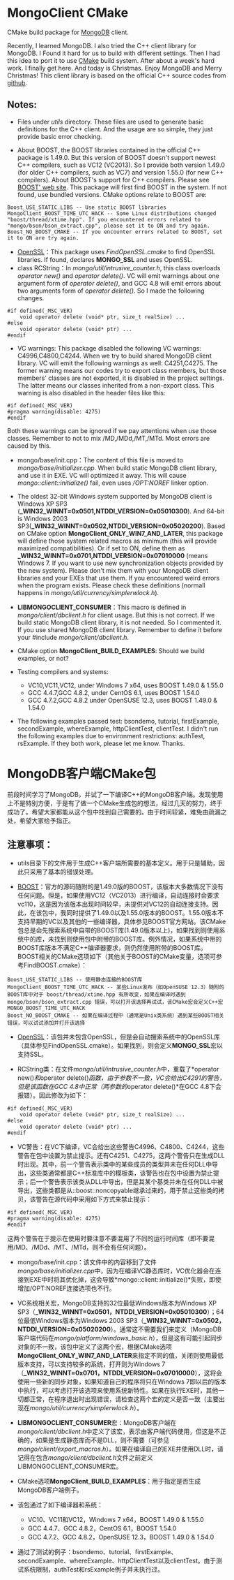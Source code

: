 MongoClient CMake
=================

CMake build package for [MongoDB](http://www.mongodb.org) client.

Recently, I learned MongoDB. I also tried the C++ client library for MongoDB. I Found it hard for us to build with different settings. Then I had this idea to port it to use [CMake](http://www.cmake.org) build system. After about a week's hard work. I finally get here. And today is Christmas. Enjoy MongoDB and Merry Christmas!
This client library is based on the official C++ source codes from [github](https://github.com/mongodb/mongo).

Notes:
------

+ Files under *utils* directory. These files are used to generate basic definitions for the C++ client. And the usage are so simple, they just provide basic error checking.

+ About BOOST, the BOOST libraries contained in the official C++ package is 1.49.0. But this version of BOOST doesn't support newest C++ compilers, such as VC12 (VC2013). So I provide both version 1.49.0 (for older C++ compilers, such as VC7) and version 1.55.0 (for new C++ compilers). About BOOST's support for C++ compilers. Please see [BOOST' web site](http://www.boost.org). This package will first find BOOST in the system. If not found, use bundled versions. CMake options relate to BOOST are:

```
Boost_USE_STATIC_LIBS -- Use static BOOST libraries  
MongoClient_BOOST_TIME_UTC_HACK -- Some Linux distributions changed "boost/thread/xtime.hpp". If you encountered errors related to "mongo/bson/bson_extract.cpp", please set it to ON and try again.  
Boost_NO_BOOST_CMAKE -- If you encounter errors related to BOOST, set it to ON are try again.  
```

+ [OpenSSL](http://www.openssl.org)：This package uses *FindOpenSSL.cmake* to find OpenSSL libraries. If found, declares **MONGO_SSL** and uses OpenSSL.
+ class RCString：In *mongo/util/intrusive_counter.h*, this class overloads *operator new()* and *operator delete()*. VC will emit warnings about one argument form of *operator delete()*, and GCC 4.8 will emit errors about two arguments form of *operator delete()*. So I made the following changes.

```
#if defined(_MSC_VER)  
    void operator delete (void* ptr, size_t realSize) ...  
#else  
    void operator delete (void* ptr) ...  
#endif  
```

+ VC warnings: This package disabled the following VC warnings: C4996,C4800,C4244.  When we try to build shared MongoDB client library. VC will emit the following warnings as well: C4251,C4275. The former warning means our codes try to export class members, but those members' classes are not exported, it is disabled in the project settings. The latter means our classes inherited from a non-export class. This warning is also disabled in the header files like this:

```
#if defined(_MSC_VER)  
#pragma warning(disable: 4275)  
#endif  
```

Both these warnings can be ignored if we pay attentions when use those classes. Remember to not to mix /MD,/MDd,/MT,/MTd. Most errors are caused by this.

+ mongo/base/init.cpp：The content of this file is moved to *mongo/base/initializer.cpp*. When build static MongoDB client library, and use it in EXE. VC will optimized it away. This will cause *mongo::client::initialize()* fail, even uses */OPT:NOREF* linker option.

+ The oldest 32-bit Windows system supported by MongoDB client is Windows XP SP3 (**_WIN32_WINNT=0x0501,NTDDI_VERSION=0x05010300**). And 64-bit is Windows 2003 SP3(**_WIN32_WINNT=0x0502,NTDDI_VERSION=0x05020200**). Based on CMake option **MongoClient_ONLY_WIN7_AND_LATER**, this package will define those system related macros as minimum (this will provide maximized compatibilities). Or if set to ON, define them as **_WIN32_WINNT=0x0701,NTDDI_VERSION=0x07010000** (means Windows 7. If you want to use new synchronization objects provided by the new system). Please don't mix them with your MongoDB client libraries and your EXEs that use them. If you encountered weird errors when the program exists. Please check these definitions (normall happens in *mongo/util/currency/simplerwlock.h*).

+ **LIBMONGOCLIENT_CONSUMER**：This macro is defined in *mongo/client/dbclient.h* for client usage. But this is not correct. If we build static MongoDB client library, it is not needed. So I commented it. If you use shared MongoDB client library. Remember to define it before your #include *mongo/client/dbclient.h*.

+ CMake option **MongoClient_BUILD_EXAMPLES**: Should we build examples, or not?

+ Testing compilers and systems:

    + VC10,VC11,VC12, under Windows 7 x64, uses BOOST 1.49.0 & 1.55.0
    + GCC 4.4.7,GCC 4.8.2, under CentOS 6.1, uses BOOST 1.54.0
    + GCC 4.7.2,GCC 4.8.2 under OpenSUSE 12.3, uses BOOST 1.49.0 & 1.54.0


+ The following examples passed test: bsondemo, tutorial, firstExample, secondExample, whereExample, httpClientTest, clientTest. I didn't run the following examples due to environment restrictions: authTest, rsExample. If they both work, please let me know. Thanks.

MongoDB客户端CMake包
====================

前段时间学习了MongoDB，并试了一下编译C++的MongoDB客户端。发现使用上不是特别方便，于是有了做一个CMake生成包的想法，经过几天的努力，终于成功了。希望大家都能从这个包中找到自己需要的。由于时间较紧，难免由疏漏之处，希望大家给予指正。

注意事项：
----------

+ utils目录下的文件用于生成C++客户端所需要的基本定义。用于只是辅助，因此只采用了基本的错误处理。

+ [BOOST](http://www.boost.org)：官方的源码随附的是1.49.0版的BOOST，该版本大多数情况下没有任何问题。但是，如果使用VC12（VC2013）进行编译，自动连接时会要求vc110，这是因为该版本出现时间较早，未提供对VC12的自动连接支持。因此，在该包中，我同时提供了1.49.0以及1.55.0版本的BOOST。1.55.0版本不支持早期的VC以及其他的一些编译器，具体参见BOOST官方网站。该CMake包总是会先搜索系统中自带的BOOST库(1.49.0版本以上)，如果找到则使用系统中的库，未找到则使用包中附带的BOOST库。例外情况，如果系统中带的BOOST库版本不满足C++编译器要求，则仍然使用附带的BOOST库。BOOST相关的CMake选项如下（其他关于BOOST的CMake变量，选项可参考FindBOOST.cmake）：

```
Boost_USE_STATIC_LIBS -- 使用静态连接的BOOST库  
MongoClient_BOOST_TIME_UTC_HACK -- 某些Linux发布（如OpenSUSE 12.3）随附的BOOST库中对于 boost/thread/xtime.hpp 有所改变，如果在编译时遇到 mongo/bson/bson_extract.cpp 错误，可以打开该选择再试试，该CMake宏会定义C++宏 MONGO_BOOST_TIME_UTC_HACK  
Boost_NO_BOOST_CMAKE -- 如果在编译过程中（通常是Unix类系统）遇到某些BOOST相关错误，可以试试添加并打开该选择  
```

+ [OpenSSL](http://www.openssl.org)：该包并未包含OpenSSL，但是会自动搜索系统中的OpenSSL库（具体参见FindOpenSSL.cmake）。如果找到，则会定义**MONGO_SSL**宏以支持SSL。

+ RCString类：在文件*mongo/util/intrusive_counter.h*中，重载了*operator new()*和*operator delete()*函数，由于参数不一致，VC会给出C4291的警告，但是该函数在GCC 4.8中正常（两参数的*operator delete()*在GCC 4.8下会报错）。因此修改为如下：

```
#if defined(_MSC_VER)  
    void operator delete (void* ptr, size_t realSize) ...  
#else  
    void operator delete (void* ptr) ...  
#endif  
```

+ VC警告：在VC下编译，VC会给出这些警告C4996、C4800、C4244，这些警告在包中设置为禁止提示。还有C4251、C4275，这两个警告只在生成DLL时出现。其中，前一个警告表示类中的某些成员的类型并未在任何DLL中导出，这些类通常都是C++标准库中的模板类，该警告也在包中设置为禁止提示；后一个警告表示该类从DLL中导出，但是其某个基类并未在任何DLL中被导出，这些类都是从::boost::noncopyable继承过来的，用于禁止这些类的拷贝，该警告在源代码中采用如下方式来禁止提示：

```
#if defined(_MSC_VER)  
#pragma warning(disable: 4275)  
#endif  
```

这两个警告在于提示在使用时要注意不要混用了不同的运行时间库（即不要混用/MD、/MDd、/MT、/MTd，则不会有任何问题）。

+ mongo/base/init.cpp：该文件中的内容移到了文件*mongo/base/initializer.cpp*中，因为在编译VC静态库时，VC优化器会在连接到EXE中时将其优化掉，这会导致*mongo::client::initialize()*失败，即使增加/OPT:NOREF连接选项也不行。

+ VC系统相关宏，MongoDB支持的32位最低Windows版本为Windows XP SP3（**_WIN32_WINNT=0x0501，NTDDI_VERSION=0x05010300**）；64位最低Windows版本为Windows 2003 SP3（**_WIN32_WINNT=0x0502，NTDDI_VERSION=0x05020200**）。通常这不需要我们来定义（MongoDB客户端代码在*mongo/platform/windows_basic.h*），但是这有可能引起同步对象的不一致，该包中定义了这两个宏，根据CMake选项**MongoClient_ONLY_WIN7_AND_LATER**来指定不同的值，关闭则使用最低版本支持，可以支持较多的系统，打开则为Windows 7（**_WIN32_WINNT=0x0701，NTDDI_VERSION=0x07010000**），这将会使用一些新的同步对象，如果知道自己的程序将只在Windows 7即以后的版本中执行，可以考虑打开该选项来使用系统新特性。如果在执行EXE时，其他一切都正常，在程序退出时出现错误，请检查这两个宏的定义是否一致（主要出现在*mongo/util/currency/simplerwlock.h*）。

+ **LIBMONGOCLIENT_CONSUMER**宏：MongoDB客户端在*mongo/client/dbclient.h*中定义了该宏，表示由客户端代码使用，但这是不正确的，如果是生成静态库而不是DLL，则不需要（可参见*mongo/client/export_macros.h*）。如果在编译自己的EXE并使用DLL时，请记得在包含*mongo/client/dbclient.h*文件之前定义LIBMONGOCLIENT_CONSUMER宏。

+ CMake选项**MongoClient_BUILD_EXAMPLES**：用于指定是否生成MongoDB客户端例子。

+ 该包通过了如下编译器和系统：

    + VC10、VC11和VC12，Windows 7 x64，BOOST 1.49.0 & 1.55.0
    + GCC 4.4.7、GCC 4.8.2，CentOS 6.1，BOOST 1.54.0
    + GCC 4.7.2、GCC 4.8.2，OpenSUSE 12.3，BOOST 1.49.0 & 1.54.0


+ 通过了测试的例子：bsondemo、tutorial、firstExample、secondExample、whereExample、httpClientTest以及clientTest。由于测试系统限制，authTest和rsExample例子并未执行过。
